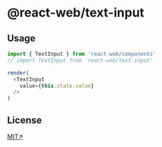 # @react-web/text-input

## Usage

```js
import { TextInput } from 'react-web/components'
// import TextInput from 'react-web/text-input'

render(
  <TextInput
    value={this.state.value}
  />
)
```

## License
[MIT↗](../../LICENSE)